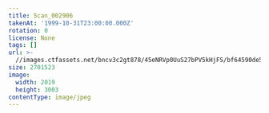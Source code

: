 ```yaml
---
title: Scan_002906
takenAt: '1999-10-31T23:00:00.000Z'
rotation: 0
license: None
tags: []
url: >-
  //images.ctfassets.net/bncv3c2gt878/45eNRVp0UuS27bPV5kHjFS/bf64590de57c1e177275d0a673c82df6/scan_002906_14668480806_o
size: 2701523
image:
  width: 2019
  height: 3003
contentType: image/jpeg
---
```


